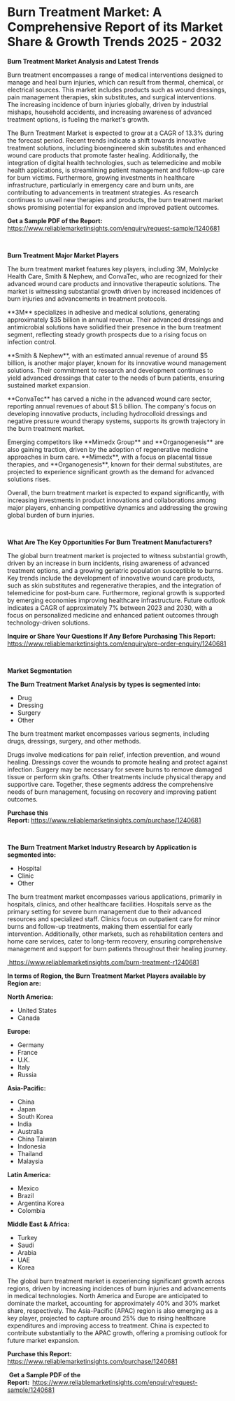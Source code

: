 <p><h1>Burn Treatment Market: A Comprehensive Report of its Market Share & Growth Trends 2025 - 2032</h1></p><p><strong>Burn Treatment Market Analysis and Latest Trends</strong></p>
<p><p>Burn treatment encompasses a range of medical interventions designed to manage and heal burn injuries, which can result from thermal, chemical, or electrical sources. This market includes products such as wound dressings, pain management therapies, skin substitutes, and surgical interventions. The increasing incidence of burn injuries globally, driven by industrial mishaps, household accidents, and increasing awareness of advanced treatment options, is fueling the market's growth.</p><p>The Burn Treatment Market is expected to grow at a CAGR of 13.3% during the forecast period. Recent trends indicate a shift towards innovative treatment solutions, including bioengineered skin substitutes and enhanced wound care products that promote faster healing. Additionally, the integration of digital health technologies, such as telemedicine and mobile health applications, is streamlining patient management and follow-up care for burn victims. Furthermore, growing investments in healthcare infrastructure, particularly in emergency care and burn units, are contributing to advancements in treatment strategies. As research continues to unveil new therapies and products, the burn treatment market shows promising potential for expansion and improved patient outcomes.</p></p>
<p><strong>Get a Sample PDF of the Report:&nbsp;</strong> <a href="https://www.reliablemarketinsights.com/enquiry/request-sample/1240681?utm_campaign=3584&utm_medium=2&utm_source=Github&utm_content=ia&utm_term=13042025&utm_id=burn-treatment">https://www.reliablemarketinsights.com/enquiry/request-sample/1240681</a></p>
<p>&nbsp;</p>
<p><strong>Burn Treatment Major Market Players</strong></p>
<p><p>The burn treatment market features key players, including 3M, Molnlycke Health Care, Smith & Nephew, and ConvaTec, who are recognized for their advanced wound care products and innovative therapeutic solutions. The market is witnessing substantial growth driven by increased incidences of burn injuries and advancements in treatment protocols.</p><p>**3M** specializes in adhesive and medical solutions, generating approximately $35 billion in annual revenue. Their advanced dressings and antimicrobial solutions have solidified their presence in the burn treatment segment, reflecting steady growth prospects due to a rising focus on infection control.</p><p>**Smith & Nephew**, with an estimated annual revenue of around $5 billion, is another major player, known for its innovative wound management solutions. Their commitment to research and development continues to yield advanced dressings that cater to the needs of burn patients, ensuring sustained market expansion.</p><p>**ConvaTec** has carved a niche in the advanced wound care sector, reporting annual revenues of about $1.5 billion. The company's focus on developing innovative products, including hydrocolloid dressings and negative pressure wound therapy systems, supports its growth trajectory in the burn treatment market.</p><p>Emerging competitors like **Mimedx Group** and **Organogenesis** are also gaining traction, driven by the adoption of regenerative medicine approaches in burn care. **Mimedx**, with a focus on placental tissue therapies, and **Organogenesis**, known for their dermal substitutes, are projected to experience significant growth as the demand for advanced solutions rises.</p><p>Overall, the burn treatment market is expected to expand significantly, with increasing investments in product innovations and collaborations among major players, enhancing competitive dynamics and addressing the growing global burden of burn injuries.</p></p>
<p>&nbsp;</p>
<p><strong>What Are The Key Opportunities For Burn Treatment Manufacturers?</strong></p>
<p><p>The global burn treatment market is projected to witness substantial growth, driven by an increase in burn incidents, rising awareness of advanced treatment options, and a growing geriatric population susceptible to burns. Key trends include the development of innovative wound care products, such as skin substitutes and regenerative therapies, and the integration of telemedicine for post-burn care. Furthermore, regional growth is supported by emerging economies improving healthcare infrastructure. Future outlook indicates a CAGR of approximately 7% between 2023 and 2030, with a focus on personalized medicine and enhanced patient outcomes through technology-driven solutions.</p></p>
<p><strong>Inquire or Share Your Questions If Any Before Purchasing This Report:</strong> <a href="https://www.reliablemarketinsights.com/enquiry/pre-order-enquiry/1240681?utm_campaign=3584&utm_medium=2&utm_source=Github&utm_content=ia&utm_term=13042025&utm_id=burn-treatment">https://www.reliablemarketinsights.com/enquiry/pre-order-enquiry/1240681</a></p>
<p>&nbsp;</p>
<p><strong>Market Segmentation</strong></p>
<p><strong>The Burn Treatment Market Analysis by types is segmented into:</strong></p>
<p><ul><li>Drug</li><li>Dressing</li><li>Surgery</li><li>Other</li></ul></p>
<p><p>The burn treatment market encompasses various segments, including drugs, dressings, surgery, and other methods. </p><p>Drugs involve medications for pain relief, infection prevention, and wound healing. Dressings cover the wounds to promote healing and protect against infection. Surgery may be necessary for severe burns to remove damaged tissue or perform skin grafts. Other treatments include physical therapy and supportive care. Together, these segments address the comprehensive needs of burn management, focusing on recovery and improving patient outcomes.</p></p>
<p><strong>Purchase this Report:&nbsp;</strong><a href="https://www.reliablemarketinsights.com/purchase/1240681?utm_campaign=3584&utm_medium=2&utm_source=Github&utm_content=ia&utm_term=13042025&utm_id=burn-treatment">https://www.reliablemarketinsights.com/purchase/1240681</a></p>
<p>&nbsp;</p>
<p><strong>The Burn Treatment Market Industry Research by Application is segmented into:</strong></p>
<p><ul><li>Hospital</li><li>Clinic</li><li>Other</li></ul></p>
<p><p>The burn treatment market encompasses various applications, primarily in hospitals, clinics, and other healthcare facilities. Hospitals serve as the primary setting for severe burn management due to their advanced resources and specialized staff. Clinics focus on outpatient care for minor burns and follow-up treatments, making them essential for early intervention. Additionally, other markets, such as rehabilitation centers and home care services, cater to long-term recovery, ensuring comprehensive management and support for burn patients throughout their healing journey.</p></p>
<p><a href="https://www.reliablemarketinsights.com/burn-treatment-r1240681?utm_campaign=3584&utm_medium=2&utm_source=Github&utm_content=ia&utm_term=13042025&utm_id=burn-treatment">&nbsp;https://www.reliablemarketinsights.com/burn-treatment-r1240681</a></p>
<p><strong>In terms of Region, the Burn Treatment Market Players available by Region are:</strong></p>
<p>
    <p> <strong> North America: </strong>
        <ul>
            <li>United States</li>
            <li>Canada</li>
        </ul>
        </p> 
    <p> <strong> Europe: </strong>
        <ul>
            <li>Germany</li>
            <li>France</li>
            <li>U.K.</li>
            <li>Italy</li>
            <li>Russia</li>
        </ul>
        </p> 
    <p> <strong> Asia-Pacific: </strong>
        <ul>
            <li>China</li>
            <li>Japan</li>
            <li>South Korea</li>
            <li>India</li>
            <li>Australia</li>
            <li>China Taiwan</li>
            <li>Indonesia</li>
            <li>Thailand</li>
            <li>Malaysia</li>
        </ul>
        </p> 
    <p> <strong> Latin America: </strong>
        <ul>
            <li>Mexico</li>
            <li>Brazil</li>
            <li>Argentina Korea</li>
            <li>Colombia</li>
        </ul>
        </p> 
    <p> <strong> Middle East & Africa: </strong>
        <ul>
            <li>Turkey</li>
            <li>Saudi</li>
            <li>Arabia</li>
            <li>UAE</li>
            <li>Korea</li>
        </ul>
    </p>
    </p>
<p><p>The global burn treatment market is experiencing significant growth across regions, driven by increasing incidences of burn injuries and advancements in medical technologies. North America and Europe are anticipated to dominate the market, accounting for approximately 40% and 30% market share, respectively. The Asia-Pacific (APAC) region is also emerging as a key player, projected to capture around 25% due to rising healthcare expenditures and improving access to treatment. China is expected to contribute substantially to the APAC growth, offering a promising outlook for future market expansion.</p></p>
<p><strong>Purchase this Report: </strong><a href="https://www.reliablemarketinsights.com/purchase/1240681?utm_campaign=3584&utm_medium=2&utm_source=Github&utm_content=ia&utm_term=13042025&utm_id=burn-treatment">https://www.reliablemarketinsights.com/purchase/1240681</a></p>
<p>&nbsp;<strong>Get a Sample PDF of the Report:&nbsp;&nbsp;</strong><a href="https://www.reliablemarketinsights.com/enquiry/request-sample/1240681?utm_campaign=3584&utm_medium=2&utm_source=Github&utm_content=ia&utm_term=13042025&utm_id=burn-treatment">https://www.reliablemarketinsights.com/enquiry/request-sample/1240681</a></p>
<p><strong></strong></p>
<p><p></p><p></p><p></p></p>